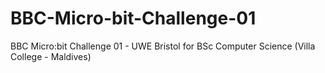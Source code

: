 # BBC-Micro-bit-Challenge-01
BBC Micro:bit Challenge 01 - UWE Bristol for BSc Computer Science (Villa College - Maldives)
